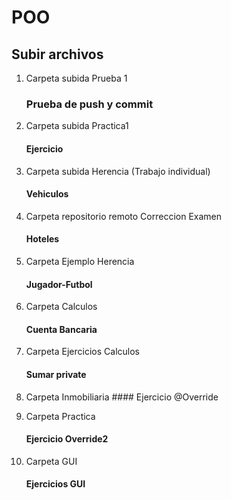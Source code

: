 # POO
## Subir archivos
1. Carpeta subida Prueba 1
   ### Prueba de push y commit

3. Carpeta subida Practica1
    #### Ejercicio

4. Carpeta subida Herencia (Trabajo individual)
   #### Vehiculos

5. Carpeta repositorio remoto Correccion Examen
     #### Hoteles
   
6. Carpeta Ejemplo Herencia
   #### Jugador-Futbol

7. Carpeta Calculos
    #### Cuenta Bancaria

9. Carpeta Ejercicios Calculos
    #### Sumar private

10.  Carpeta Inmobiliaria
    #### Ejercicio @Override

11. Carpeta Practica
     #### Ejercicio Override2
12. Carpeta GUI
    #### Ejercicios GUI

